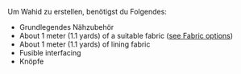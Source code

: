 Um Wahid zu erstellen, benötigst du Folgendes:

-   Grundlegendes Nähzubehör
-   About 1 meter (1.1 yards) of a suitable fabric ([see Fabric options](/docs/patterns/wahid/fabric))
-   About 1 meter (1.1 yards) of lining fabric
-   Fusible interfacing
-   Knöpfe
